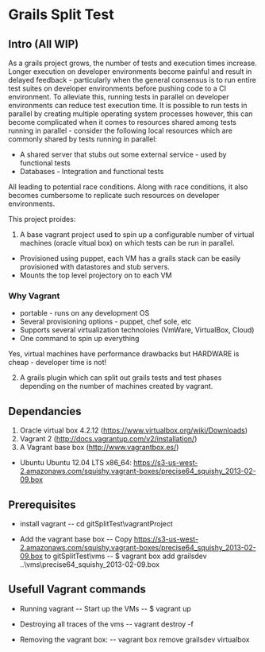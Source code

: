 # Grails Split Test

## Intro (All WIP)

As a grails project grows, the number of tests and execution times increase. Longer execution on developer environments become painful and result in delayed feedback - particularly when the general consensus is to run entire test suites on developer environments before pushing code to a CI environment.
To alleviate this, running tests in parallel on developer environments can reduce test execution time. It is possible to run tests in parallel by creating multiple operating system processes however, this can become complicated when it comes to resources shared among tests running in parallel - consider the following local resources which are commonly shared by tests running in parallel: 
* A shared server that stubs out some external service - used by functional tests 
* Databases - Integration and functional tests

All leading to potential race conditions. Along with race conditions, it also becomes cumbersome to replicate such resources on developer environments. 

This project proides:

1. A base vagrant project used to spin up a configurable number of virtual machines (oracle vitual box) on which tests can be run in parallel.
* Provisioned using puppet, each VM has a grails stack can be easily provisioned with datastores and stub servers.
* Mounts the top level projectory on to each VM 

### Why Vagrant 
* portable - runs on any development OS
* Several provisioning options - puppet, chef sole, etc
* Supports several virtualization technoloies (VmWare, VirtualBox, Cloud)
* One command to spin up everything

Yes, virtual machines have performance drawbacks but HARDWARE is cheap - developer time is not!

2. A grails plugin which can split out grails tests and test phases depending on the number of machines created by vagrant. 
	

## Dependancies
1. Oracle virtual box 4.2.12 (https://www.virtualbox.org/wiki/Downloads)
2. Vagrant 2 (http://docs.vagrantup.com/v2/installation/)
3. A Vagrant base box (http://www.vagrantbox.es/)
* Ubuntu Ubuntu 12.04 LTS x86_64: https://s3-us-west-2.amazonaws.com/squishy.vagrant-boxes/precise64_squishy_2013-02-09.box

## Prerequisites 
* install vagrant
-- cd gitSplitTest\vagrantProject

* Add the vagrant base box 
-- Copy https://s3-us-west-2.amazonaws.com/squishy.vagrant-boxes/precise64_squishy_2013-02-09.box to gitSplitTest\vms
-- $ vagrant box add grailsdev ..\vms\precise64_squishy_2013-02-09.box


## Usefull Vagrant commands
* Running vagrant
-- Start up the VMs
-- $ vagrant up

* Destroying all traces of the vms
-- vagrant destroy -f 

* Removing the vagrant box:
-- vagrant box remove grailsdev virtualbox


